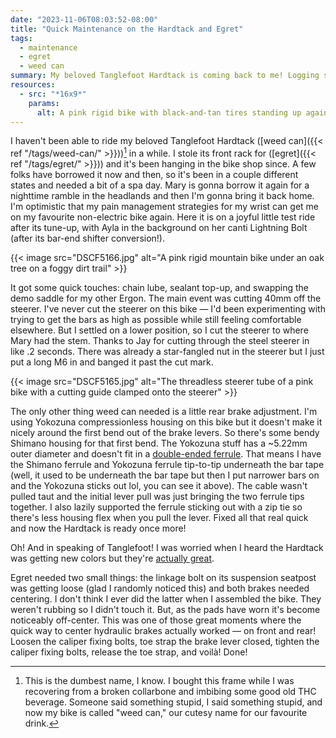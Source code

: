 ```yaml
---
date: "2023-11-06T08:03:52-08:00"
title: "Quick Maintenance on the Hardtack and Egret"
tags:
  - maintenance
  - egret
  - weed can
summary: My beloved Tanglefoot Hardtack is coming back to me! Logging some maintenance records here.
resources:
  - src: "*16x9*"
    params:
      alt: A pink rigid bike with black-and-tan tires standing up against a median filled with sand and ice plant.
---
```


I haven't been able to ride my beloved Tanglefoot Hardtack ([weed can]({{< ref "/tags/weed-can/" >}}))[^1] in a while. I stole its front rack for ([egret]({{< ref "/tags/egret/" >}})) and it's been hanging in the bike shop since. A few folks have borrowed it now and then, so it's been in a couple different states and needed a bit of a spa day. Mary is gonna borrow it again for a nighttime ramble in the headlands and then I'm gonna bring it back home. I'm optimistic that my pain management strategies for my wrist can get me on my favourite non-electric bike again. Here it is on a joyful little test ride after its tune-up, with Ayla in the background on her canti Lightning Bolt (after its bar-end shifter conversion!).

[^1]: This is the dumbest name, I know. I bought this frame while I was recovering from a broken collarbone and imbibing some good old THC beverage. Someone said something stupid, I said something stupid, and now my bike is called "weed can," our cutesy name for our favourite drink.

{{< image src="DSCF5166.jpg" alt="A pink rigid mountain bike under an oak tree on a foggy dirt trail" >}}

It got some quick touches: chain lube, sealant top-up, and swapping the demo saddle for my other Ergon. The main event was cutting 40mm off the steerer. I've never cut the steerer on this bike — I'd been experimenting with trying to get the bars as high as possible while still feeling comfortable elsewhere. But I settled on a lower position, so I cut the steerer to where Mary had the stem. Thanks to Jay for cutting through the steel steerer in like .2 seconds. There was already a star-fangled nut in the steerer but I just put a long M6 in and banged it past the cut mark.

{{< image src="DSCF5165.jpg" alt="The threadless steerer tube of a pink bike with a cutting guide clamped onto the steerer" >}}

The only other thing weed can needed is a little rear brake adjustment. I'm using Yokozuna compressionless housing on this bike but it doesn't make it nicely around the first bend out of the brake levers. So there's some bendy Shimano housing for that first bend. The Yokozuna stuff has a ~5.22mm outer diameter and doesn't fit in a [double-ended ferrule](https://jagwire.com/products/small-parts/connecting-junction-ferrules). That means I have the Shimano ferrule and Yokozuna ferrule tip-to-tip underneath the bar tape (well, it used to be underneath the bar tape but then I put narrower bars on and the Yokozuna sticks out lol, you can see it above). The cable wasn't pulled taut and the initial lever pull was just bringing the two ferrule tips together. I also lazily supported the ferrule sticking out with a zip tie so there's less housing flex when you pull the lever. Fixed all that real quick and now the Hardtack is ready once more!

Oh! And in speaking of Tanglefoot! I was worried when I heard the Hardtack was getting new colors but they're [actually great](https://analogcycles.com/products/tanglefoot-cycles-hardtack-v2-presale?variant=44649743810792).

Egret needed two small things: the linkage bolt on its suspension seatpost was getting loose (glad I randomly noticed this) and both brakes needed centering. I don't think I ever did the latter when I assembled the bike. They weren't rubbing so I didn't touch it. But, as the pads have worn it's become noticeably off-center. This was one of those great moments where the quick way to center hydraulic brakes actually worked — on front and rear! Loosen the caliper fixing bolts, toe strap the brake lever closed, tighten the caliper fixing bolts, release the toe strap, and voilà! Done!
